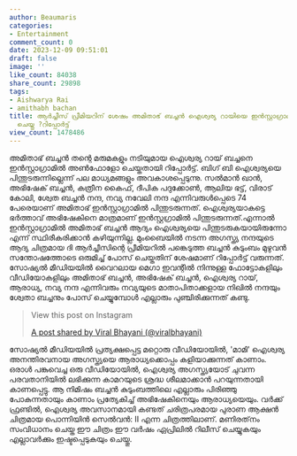 ```yaml
---
author: Beaumaris
categories:
- Entertainment
comment_count: 0
date: 2023-12-09 09:51:01
draft: false
image: ''
like_count: 84038
share_count: 29898
tags:
- Aishwarya Rai
- amithabh bachan
title: ആർച്ചീസ് പ്രീമിയറിന് ശേഷം അമിതാഭ് ബച്ചൻ ഐശ്വര്യ റായിയെ ഇൻസ്റ്റാഗ്രാമിൽ അൺഫോളോ
  ചെയ്തു ?റിപ്പോർട്ട്
view_count: 1478486
---
```


അമിതാഭ് ബച്ചൻ തന്റെ മരുമകളും നടിയുമായ ഐശ്വര്യ റായ് ബച്ചനെ ഇൻസ്റ്റാഗ്രാമിൽ അൺഫോളോ ചെയ്തതായി റിപ്പോർട്ട്. ബിഗ് ബി ഐശ്വര്യയെ പിന്തുടരുന്നില്ലെന്ന് പല മാധ്യമങ്ങളും അവകാശപ്പെടുന്നു. സൽമാൻ ഖാൻ, അഭിഷേക് ബച്ചൻ, കത്രീന കൈഫ്, ദീപിക പദുക്കോൺ, ആലിയ ഭട്ട്, വിരാട് കോലി, ശ്വേത ബച്ചൻ നന്ദ, നവ്യ നവേലി നന്ദ എന്നിവരുൾപ്പെടെ 74 പേരെയാണ് അമിതാഭ് ഇൻസ്റ്റാഗ്രാമിൽ പിന്തുടരുന്നത്. ഐശ്വര്യയാകട്ടെ ഭർത്താവ് അഭിഷേകിനെ മാത്രമാണ് ഇൻസ്റ്റഗ്രാമിൽ പിന്തുടരുന്നത്.എന്നാൽ ഇൻസ്റ്റാഗ്രാമിൽ അമിതാഭ് ബച്ചൻ ആദ്യം ഐശ്വര്യയെ പിന്തുടരുകയായിരുന്നോ എന്ന് സ്ഥിരീകരിക്കാൻ കഴിയുന്നില്ല. മുംബൈയിൽ നടന്ന അഗസ്ത്യ നന്ദയുടെ ആദ്യ ചിത്രമായ ദി ആർച്ചീസിന്റെ പ്രീമിയറിൽ പങ്കെടുത്ത ബച്ചൻ കുടുംബം മുഴുവൻ സന്തോഷത്തോടെ ഒരുമിച്ച് പോസ് ചെയ്തതിന് ശേഷമാണ് റിപ്പോർട്ട് വരുന്നത്. സോഷ്യൽ മീഡിയയിൽ വൈറലായ മെഗാ ഇവന്റിൽ നിന്നുള്ള ഫോട്ടോകളിലും വീഡിയോകളിലും അമിതാഭ് ബച്ചൻ, അഭിഷേക് ബച്ചൻ, ഐശ്വര്യ റായ്, ആരാധ്യ, നവ്യ നന്ദ എന്നിവരും നവ്യയുടെ മാതാപിതാക്കളായ നിഖിൽ നന്ദയും ശ്വേതാ ബച്ചനും പോസ് ചെയ്യുമ്പോൾ എല്ലാരും പുഞ്ചിരിക്കുന്നത് കണ്ടു. 

> View this post on Instagram
> 
> [A post shared by Viral Bhayani (@viralbhayani)](https://www.instagram.com/reel/C0eeh8wKu0m/?utm_source=ig_embed&utm_campaign=loading)

സോഷ്യൽ മീഡിയയിൽ പ്രത്യക്ഷപ്പെട്ട മറ്റൊരു വീഡിയോയിൽ, 'മാമി' ഐശ്വര്യ അനന്തിരവനായ അഗസ്ത്യയെ ആരാധ്യക്കൊപ്പം കളിയാക്കുന്നത് കാണാം. ഒരാൾ പങ്കുവെച്ച ഒരു വീഡിയോയിൽ, ഐശ്വര്യ അഗസ്ത്യയോട് ചുവന്ന പരവതാനിയിൽ ലഭിക്കുന്ന കാമറയുടെ ശ്രദ്ധ ശീലമാക്കാൻ പറയുന്നതായി കാണപ്പെട്ടു. ആ നിമിഷം ബച്ചൻ കുടുംബത്തിലെ എല്ലാരും പിരിഞ്ഞു പോകുന്നതായും കാണാം പ്രത്യേകിച്ച് അഭിഷേകിനെയും ആരാധ്യയെയും. വർക്ക് ഫ്രണ്ടിൽ, ഐശ്വര്യ അവസാനമായി കണ്ടത് ചരിത്രപരമായ പുരാണ ആക്ഷൻ ചിത്രമായ പൊന്നിയിൻ സെൽവൻ: II എന്ന ചിത്രത്തിലാണ്. മണിരത്‌നം സംവിധാനം ചെയ്ത ഈ ചിത്രം ഈ വർഷം ഏപ്രിലിൽ റിലീസ് ചെയ്യുകയും എല്ലാവർക്കും ഇഷ്ടപ്പെടുകയും ചെയ്തു.